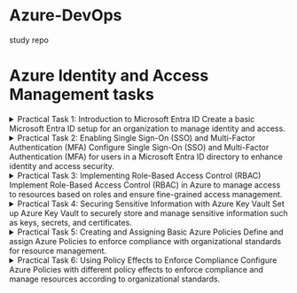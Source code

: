 # Azure-DevOps
study repo

# Azure Identity and Access Management tasks
<details>
<summary>Practical Task 1: Introduction to Microsoft Entra ID Create a basic Microsoft Entra ID setup for an organization to manage identity and access. </summary>
Requirements:
<details>
<summary>1.	Create a new Microsoft Entra ID tenant. </summary>
1.1	Log in to the Azure Portal
-	Go to Azure Portal and log in with your Microsoft account.
  
1.2	Navigate to Microsoft Entra ID
-	From the portal homepage, search for "Microsoft Entra ID
  
1.3	 Create a New Tenant
-	In the left menu, click Manage tenants → + Create.
-	Select Azure Active Directory and click Next.
-	Fill in the details:
    - Organization name: (e.g., "MyOrganization").
    - Initial domain name: (e.g., "myorganization.onmicrosoft.com")
    - Region: Choose your geographical region.
      
-	Click Review + Create → Create.
</details>
<details>
<summary>2. Add at least two users to the directory. </summary>
https://github.com/AnnaMushchynina/Azure-DevOps/blob/fde249bdc519212f393fc1d4d1a404446b0b02a5/1.2_users.jpg
</details>
<details>
<summary>3. Create two groups named Developers and Admins. </summary>
https://github.com/AnnaMushchynina/Azure-DevOps/blob/fde249bdc519212f393fc1d4d1a404446b0b02a5/1.3_groups.jpg
</details>
<details>
<summary>4. Assign the users to appropriate groups. </summary>
https://github.com/AnnaMushchynina/Azure-DevOps/blob/62d29113dfa93b8dd8d66af4afe36cf2e30e70fe/1.4_adm_groups.jpg
https://github.com/AnnaMushchynina/Azure-DevOps/blob/62d29113dfa93b8dd8d66af4afe36cf2e30e70fe/1.4_dev_groups.jpg
</details>
<details>
<summary>5. Assign the Global Reader role to the Admins group and 6. Assign the Application Developer role to the Developers group.  </summary>
https://github.com/AnnaMushchynina/Azure-DevOps/blob/14fcb6ffc3602031d2080a8242ce1ce86c211bf6/1.5_ass_role.jpg
</details>
<details>
<summary>7. Verify that the role assignments function as expected for both groups.</summary>
https://github.com/AnnaMushchynina/Azure-DevOps/blob/14fcb6ffc3602031d2080a8242ce1ce86c211bf6/2.7_verify.jpg
</details>
</details>

<details>
<summary>Practical Task 2: Enabling Single Sign-On (SSO) and Multi-Factor Authentication (MFA) Configure Single Sign-On (SSO) and Multi-Factor Authentication (MFA) for users in a Microsoft Entra ID directory to enhance identity and access security. </summary>
Requirements:
<details>
<summary>1. Enable Single Sign-On (SSO) for your Microsoft Entra ID tenant. </summary>
https://github.com/AnnaMushchynina/Azure-DevOps/blob/9ec3233d462b8ada5ea5da088d686b14bfef84cd/2.1_sso.jpg
https://github.com/AnnaMushchynina/Azure-DevOps/blob/9ec3233d462b8ada5ea5da088d686b14bfef84cd/2.1_sso_user.jpg
</details>
<details>
<summary>2. Enforce Multi-Factor Authentication (MFA) for all users in the directory. </summary>
https://github.com/AnnaMushchynina/Azure-DevOps/blob/f3ded2c2e4da49adbba9fd4a4d11824306f1109f/2.2_mfa.jpg
</details>
<details>
<summary>3. Configure conditional access policies to require MFA for high-risk sign-ins. </summary>
https://github.com/AnnaMushchynina/Azure-DevOps/blob/f3ded2c2e4da49adbba9fd4a4d11824306f1109f/2.3_con_acc.jpg
  
2.3.1 Go to Conditional Access
   - Navigate to Security → Conditional Access → + New policy.
     
2.3.2 Create a Policy for High-Risk Sign-Ins
 - Provide a name for the policy (e.g., "Require MFA for High-Risk Sign-Ins").
- In the Assignments section:
    - Users: Select all users or specific groups (e.g., Admins, Developers).
    - Conditions: Enable Sign-in risk and set it to High.
- In the Access controls section:
    - Select Grant → Require multi-factor authentication.
- Click Enable policy → Create.
</details>
<details>
<summary>4. Verify that SSO and MFA settings are correctly applied for the users.</summary>
https://github.com/AnnaMushchynina/Azure-DevOps/blob/f3ded2c2e4da49adbba9fd4a4d11824306f1109f/2.4_verify.jpg
</details>
</details>

<details>
<summary>Practical Task 3: Implementing Role-Based Access Control (RBAC)
Implement Role-Based Access Control (RBAC) in Azure to manage access to resources based on roles and
ensure fine-grained access management.
 </summary>
Requirements:
<details>
<summary>1. Create a custom role named Resource Viewer with read-only permissions for a specific resource
group.</summary>
  https://github.com/AnnaMushchynina/Azure-DevOps/blob/af3717519c1d0e8bb4d1c8e7e23e13b0df67549b/3.1_cust_role.jpg
  https://github.com/AnnaMushchynina/Azure-DevOps/blob/af3717519c1d0e8bb4d1c8e7e23e13b0df67549b/3.1_read.jpg
  https://github.com/AnnaMushchynina/Azure-DevOps/blob/af3717519c1d0e8bb4d1c8e7e23e13b0df67549b/3.1_scopes.jpg
</details>
<details>
<summary>2. Assign the Resource Viewer role to the Developers group created earlier.</summary>
  https://github.com/AnnaMushchynina/Azure-DevOps/blob/d09b77531a00e717180642e81e96948c01478c53/3.2_rw_dev.jpg
</details>
<details>
<summary>3. Assign the built-in Contributor role to the Admins group for the same resource group.</summary>
https://github.com/AnnaMushchynina/Azure-DevOps/blob/d09b77531a00e717180642e81e96948c01478c53/3.3_cont_adm.jpg
</details>
<details>
<summary>4. Verify that members of the Developers group have only read access and members of the Admins
group have full access to the resource group.</summary>
https://github.com/AnnaMushchynina/Azure-DevOps/blob/d09b77531a00e717180642e81e96948c01478c53/3.4_verify.jpg
</details>
</details>

<details>
<summary>Practical Task 4: Securing Sensitive Information with Azure Key Vault
Set up Azure Key Vault to securely store and manage sensitive information such as keys, secrets, and
certificates.  </summary>
Requirements:
<details>
<summary>1. Create a new Azure Key Vault in your subscription.</summary>
  https://github.com/AnnaMushchynina/Azure-DevOps/blob/b419c8f77ef8c02334e97cd1a4557f168da05540/4.1_create_kv.jpg
</details>
<details>
<summary>2. Add a secret to the Key Vault (e.g., a database connection string).</summary>
https://github.com/AnnaMushchynina/Azure-DevOps/blob/b419c8f77ef8c02334e97cd1a4557f168da05540/4.2_create_sec.jpg
</details>
<details>
<summary>3. Set access policies to grant the Application Developer role (assigned to the Developers group)
permission to retrieve secrets from the Key Vault.</summary>
https://github.com/AnnaMushchynina/Azure-DevOps/blob/b419c8f77ef8c02334e97cd1a4557f168da05540/4.3_ass_role_key.jpg
</details>
<details>
<summary>4. Verify that only members of the Developers group can access the stored secret.</summary>
https://github.com/AnnaMushchynina/Azure-DevOps/blob/b419c8f77ef8c02334e97cd1a4557f168da05540/4.4_verify.jpg
https://github.com/AnnaMushchynina/Azure-DevOps/blob/9e4fd4db7c3cf7dc225776a318500bf38e6ea7a5/4.4_verify_err.jpg
</details>
</details>

<details>
<summary>Practical Task 5: Creating and Assigning Basic Azure Policies
Define and assign Azure Policies to enforce compliance with organizational standards for resource
management.</summary>
Requirements:
<details>
<summary>1. Create an Azure Policy to enforce tagging for all newly created resources with a specific tag (e.g.,
Environment: Development).</summary>
 https://github.com/AnnaMushchynina/Azure-DevOps/blob/9e4fd4db7c3cf7dc225776a318500bf38e6ea7a5/5.1_add_policy.jpg
</details>
<details>
<summary>2. Assign the policy to a resource group.</summary>
https://github.com/AnnaMushchynina/Azure-DevOps/blob/9e4fd4db7c3cf7dc225776a318500bf38e6ea7a5/5.2.1_basics.jpg
https://github.com/AnnaMushchynina/Azure-DevOps/blob/9e4fd4db7c3cf7dc225776a318500bf38e6ea7a5/5.2.2_parameters.jpg
</details>
<details>
<summary>3. Verify that any new resource created in the resource group without the required tag is marked as
non-compliant.</summary>
https://github.com/AnnaMushchynina/Azure-DevOps/blob/9e4fd4db7c3cf7dc225776a318500bf38e6ea7a5/5.3_new_res.jpg
</details>
<details>
<summary>4. Review and document the compliance status of the resource group.</summary>
https://github.com/AnnaMushchynina/Azure-DevOps/blob/9e4fd4db7c3cf7dc225776a318500bf38e6ea7a5/5.4_comp.jpg
https://github.com/AnnaMushchynina/Azure-DevOps/blob/9e4fd4db7c3cf7dc225776a318500bf38e6ea7a5/5.4.1_comp_todo.jpg
</details>
</details>

<details>
<summary>Practical Task 6: Using Policy Effects to Enforce Compliance
Configure Azure Policies with different policy effects to enforce compliance and manage resources
according to organizational standards.</summary>
Requirements:
<details>
<summary>1. Create a policy with the Audit effect to monitor and log untagged resources within a resource
group.</summary>
https://github.com/AnnaMushchynina/Azure-DevOps/blob/7bb3b6330a39a0e73e02b042d9371404083e6a3a/6.1_add_policy_%D1%84%D0%B3%D0%B2%D1%88%D0%B5.jpg
</details>
<details>
<summary>2. Create a policy with the DeployIfNotExists effect to automatically add a specific tag (Owner: IT) to
any newly created resource.</summary>
https://github.com/AnnaMushchynina/Azure-DevOps/blob/7bb3b6330a39a0e73e02b042d9371404083e6a3a/6.2_add_policy_own.jpg
</details>
<details>
<summary>3. Assign these policies to a resource group and verify their behavior by:</summary>
  - Creating a resource without a tag and checking the compliance logs.  
  - Creating a resource to validate the automatic tag deployment.
  https://github.com/AnnaMushchynina/Azure-DevOps/blob/7bb3b6330a39a0e73e02b042d9371404083e6a3a/6.3_verify.jpg
  https://github.com/AnnaMushchynina/Azure-DevOps/blob/7bb3b6330a39a0e73e02b042d9371404083e6a3a/6.3.1_verify_own_tag.jpg
</details>
</details>
